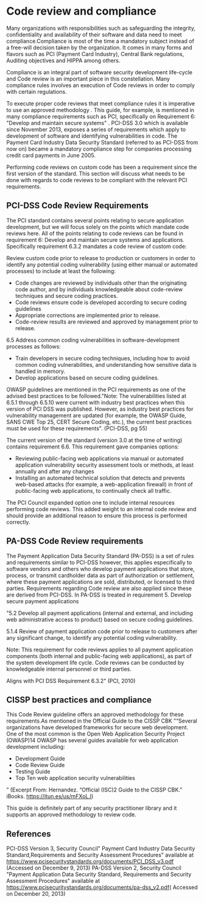 # Code review and compliance

Many organizations with responsibilities such as safeguarding the
integrity, confidentiality and availability of their software and data
need to meet compliance.Compliance is most of the time a mandatory
subject instead of a free-will decision taken by the organization. It
comes in many forms and flavors such as PCI (Payment Card Industry),
Central Bank regulations, Auditing objectives and HIPPA among others.

Compliance is an integral part of software security development
life-cycle and Code review is an important piece in this constellation.
Many compliance rules involves an execution of Code reviews in order to
comply with certain regulations.

To execute proper code reviews that meet compliance rules it is
imperative to use an approved methodology . This guide, for example, is
mentioned in many compliance requirements such as PCI, specifically on
Requirement 6: "Develop and maintain secure systems" . PCI-DSS 3.0 which
is available since November 2013, exposes a series of requirements which
apply to development of software and identifying vulnerabilities in
code. The Payment Card Industry Data Security Standard (referred to as
PCI-DSS from now on) became a mandatory compliance step for companies
processing credit card payments in June 2005.

Performing code reviews on custom code has been a requirement since the
first version of the standard. This section will discuss what needs to
be done with regards to code reviews to be compliant with the relevant
PCI requirements.

## PCI-DSS Code Review Requirements

The PCI standard contains several points relating to secure application
development, but we will focus solely on the points which mandate code
reviews here. All of the points relating to code reviews can be found in
requirement 6: Develop and maintain secure systems and applications.
Specifically requirement 6.3.2 mandates a code review of custom code:

Review custom code prior to release to production or customers in order
to identify any potential coding vulnerability (using either manual or
automated processes) to include at least the following:

  - Code changes are reviewed by individuals other than the originating
    code author, and by individuals knowledgeable about code-review
    techniques and secure coding practices.
  - Code reviews ensure code is developed according to secure coding
    guidelines
  - Appropriate corrections are implemented prior to release.
  - Code-review results are reviewed and approved by management prior to
    release.

6.5 Address common coding vulnerabilities in software-development
processes as follows:

  - Train developers in secure coding techniques, including how to avoid
    common coding vulnerabilities, and understanding how sensitive data
    is handled in memory.
  - Develop applications based on secure coding guidelines.

OWASP guidelines are mentioned in the PCI requirements as one of the
advised best practices to be followed."Note: The vulnerabilities listed
at 6.5.1 through 6.5.10 were current with industry best practices when
this version of PCI DSS was published. However, as industry best
practices for vulnerability management are updated (for example, the
OWASP Guide, SANS CWE Top 25, CERT Secure Coding, etc.), the current
best practices must be used for these requirements". (PCI-DSS, pg 55)

The current version of the standard (version 3.0 at the time of writing)
contains requirement 6.6. This requirement gave companies options:

  - Reviewing public-facing web applications via manual or automated
    application vulnerability security assessment tools or methods, at
    least annually and after any changes
  - Installing an automated technical solution that detects and prevents
    web-based attacks (for example, a web-application firewall) in front
    of public-facing web applications, to continually check all traffic.

The PCI Council expanded option one to include internal resources
performing code reviews. This added weight to an internal code review
and should provide an additional reason to ensure this process is
performed correctly.

## PA-DSS Code Review requirements

The Payment Application Data Security Standard (PA-DSS) is a set of
rules and requirements similar to PCI-DSS however, this applies
especifically to software vendors and others who develop payment
applications that store, process, or transmit cardholder data as part of
authorization or settlement, where these payment applications are sold,
distributed, or licensed to third parties. Requirements regarding Code
review are also applied since these are derived from PCI-DSS. In PA-DSS
is treated in requirement 5. Develop secure payment applications

"5.2 Develop all payment applications (internal and external, and
including web administrative access to product) based on secure coding
guidelines.

5.1.4 Review of payment application code prior to release to customers
after any significant change, to identify any potential coding
vulnerability.

Note: This requirement for code reviews applies to all payment
application components (both internal and public-facing web
applications), as part of the system development life cycle. Code
reviews can be conducted by knowledgeable internal personnel or third
parties.

Aligns with PCI DSS Requirement 6.3.2" (PCI, 2010)

## CISSP best practices and compliance

This Code Review guideline offers an approved methodology for these
requirements.As mentioned in the Official Guide to the CISSP CBK
"“Several organizations have developed frameworks for secure web
development. One of the most common is the Open Web Application Security
Project (OWASP)14 OWASP has several guides available for web application
development including:

  - Development Guide
  - Code Review Guide
  - Testing Guide
  - Top Ten web application security vulnerabilities

” (Excerpt From: Hernandez. “Official (ISC)2 Guide to the CISSP CBK.”
iBooks. <https://itun.es/us/mFXoL.l>)

This guide is definitely part of any security practitioner library and
it supports an approved methodology to review code.

## References

PCI-DSS Version 3, Security Council" Payment Card Industry Data Security
Standard,Requirements and Security Assessment Procedures" available at
<https://www.pcisecuritystandards.org/documents/PCI_DSS_v3.pdf>
(Accessed on December 9, 2013) PA-DSS Version 2, Security Council
"Payment Application Data Security Standard, Requirements and Security
Assessment Procedures" available at
<https://www.pcisecuritystandards.org/documents/pa-dss_v2.pdf>( Accessed
on December 20, 2013)